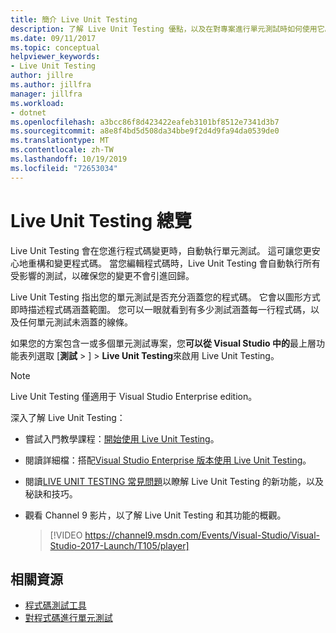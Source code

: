 ```yaml
---
title: 簡介 Live Unit Testing
description: 了解 Live Unit Testing 優點，以及在對專案進行單元測試時如何使用它。
ms.date: 09/11/2017
ms.topic: conceptual
helpviewer_keywords:
- Live Unit Testing
author: jillre
ms.author: jillfra
manager: jillfra
ms.workload:
- dotnet
ms.openlocfilehash: a3bcc86f8d423422eafeb3101bf8512e7341d3b7
ms.sourcegitcommit: a8e8f4bd5d508da34bbe9f2d4d9fa94da0539de0
ms.translationtype: MT
ms.contentlocale: zh-TW
ms.lasthandoff: 10/19/2019
ms.locfileid: "72653034"
---
```

# <a name="live-unit-testing-overview"></a>Live Unit Testing 總覽

Live Unit Testing 會在您進行程式碼變更時，自動執行單元測試。 這可讓您更安心地重構和變更程式碼。 當您編輯程式碼時，Live Unit Testing 會自動執行所有受影響的測試，以確保您的變更不會引進回歸。

Live Unit Testing 指出您的單元測試是否充分涵蓋您的程式碼。 它會以圖形方式即時描述程式碼涵蓋範圍。 您可以一眼就看到有多少測試涵蓋每一行程式碼，以及任何單元測試未涵蓋的線條。

如果您的方案包含一或多個單元測試專案，您**可以從 Visual Studio 中的**最上層功能表列選取 [**測試** > ]  > **Live Unit Testing**來啟用 Live Unit Testing。

> [!NOTE]
> Live Unit Testing 僅適用于 Visual Studio Enterprise edition。

深入了解 Live Unit Testing：

- 嘗試入門教學課程：[開始使用 Live Unit Testing](live-unit-testing-start.md)。

- 閱讀詳細檔：搭配[Visual Studio Enterprise 版本使用 Live Unit Testing](live-unit-testing.md)。

- 閱讀[LIVE UNIT TESTING 常見問題](live-unit-testing-faq.md)以瞭解 Live Unit Testing 的新功能，以及秘訣和技巧。

- 觀看 Channel 9 影片，以了解 Live Unit Testing 和其功能的概觀。</p>

   > [!VIDEO https://channel9.msdn.com/Events/Visual-Studio/Visual-Studio-2017-Launch/T105/player]

## <a name="related-resources"></a>相關資源

- [程式碼測試工具](https://visualstudio.microsoft.com/vs/testing-tools/)
- [對程式碼進行單元測試](unit-test-your-code.md)
